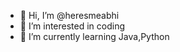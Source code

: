 - 👋 Hi, I’m @heresmeabhi
- 👀 I’m interested in coding
- 🌱 I’m currently learning Java,Python


<!---
heresmeabhi/heresmeabhi is a ✨ special ✨ repository because its `README.md` (this file) appears on your GitHub profile.
You can click the Preview link to take a look at your changes.
--->
